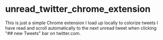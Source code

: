 unread_twitter_chrome_extension
===============================


This is just a simple Chrome extension I load up locally to colorize tweets I have read and scroll automatically to the next unread tweet when clicking "## new Tweets" bar on twitter.com.